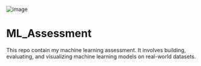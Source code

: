 ![image](https://github.com/user-attachments/assets/319f53f4-4952-4f05-916a-0095d38a8745)


# ML_Assessment


This repo contain my machine learning assessment. It involves building, evaluating, and visualizing machine learning models on real-world datasets.



